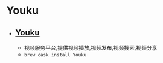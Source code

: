 # Youku
- [Youku](https://pd.youku.com/pc)
  - 
  - 视频服务平台,提供视频播放,视频发布,视频搜索,视频分享
  - `brew cask install Youku`
